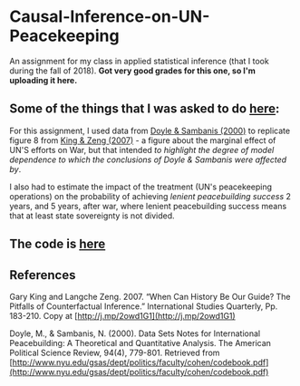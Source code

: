 # Causal-Inference-on-UN-Peacekeeping

An assignment for my class in applied statistical inference (that I took during the fall of 2018). **Got very good grades for this one, so I'm uploading it here.**

## Some of the things that I was asked to do [here](https://github.com/josealvarez97/Causal-Inference-on-UN-Peacekeeping/blob/master/Causal_Inference-JoseAlvarez.pdf):

For this assignment, I used data from [Doyle & Sambanis (2000)](http://www.nyu.edu/gsas/dept/politics/faculty/cohen/codebook.pdf) to replicate figure 8 from [King & Zeng (2007)](http://j.mp/2owd1G1) - a figure about the marginal effect of UN'S efforts on War, but that intended _to highlight the degree of model dependence to which the conclusions of Doyle & Sambanis were affected by_. 

I also had to estimate the impact of the treatment (UN's peacekeeping operations) on the probability of achieving _lenient peacebuilding success_ 2 years, and 5 years, after war, where lenient peacebuilding success means that at least state sovereignty is not divided.

## The code is [here](https://github.com/josealvarez97/Causal-Inference-on-UN-Peacekeeping/blob/master/causalinference_josealvarez.R)


## References
Gary King and Langche Zeng. 2007. “When Can History Be Our Guide? The Pitfalls of Counterfactual Inference.” International Studies Quarterly, Pp. 183-210. Copy at [http://j.mp/2owd1G1](http://j.mp/2owd1G1)

Doyle, M., & Sambanis, N. (2000). Data Sets Notes for International Peacebuilding: A Theoretical and Quantitative Analysis. The American Political Science Review, 94(4), 779-801. Retrieved from [http://www.nyu.edu/gsas/dept/politics/faculty/cohen/codebook.pdf](http://www.nyu.edu/gsas/dept/politics/faculty/cohen/codebook.pdf) 

